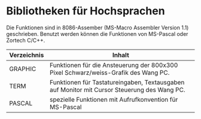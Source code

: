 # Bibliotheken für Hochsprachen

Die Funktionen sind in 8086-Assember (MS-Macro Assembler Version 1.1) geschrieben.
Benutzt werden können die Funktionen von MS-Pascal oder Zortech C/C++.

Verzeichnis  | Inhalt
------------ | ---------
GRAPHIC      | Funktionen für die Ansteuerung der 800x300 Pixel Schwarz/weiss-Grafik des Wang PC.
TERM         | Funktionen für Tastatureingaben, Textausgaben auf Monitor mit Cursor Steuerung des Wang PC.
PASCAL       | spezielle Funktionen mit Aufrufkonvention für MS-Pascal
